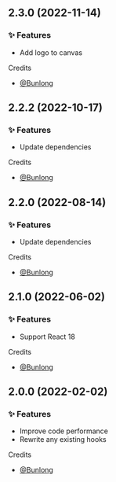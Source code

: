 ## 2.3.0 (2022-11-14)

### ✨ Features

  * Add logo to canvas

Credits

* [@Bunlong](https://github.com/Bunlong)

## 2.2.2 (2022-10-17)

### ✨ Features

  * Update dependencies

Credits

* [@Bunlong](https://github.com/Bunlong)

## 2.2.0 (2022-08-14)

### ✨ Features

  * Update dependencies

Credits

* [@Bunlong](https://github.com/Bunlong)

## 2.1.0 (2022-06-02)

### ✨ Features

  * Support React 18

Credits

* [@Bunlong](https://github.com/Bunlong)

## 2.0.0 (2022-02-02)

### ✨ Features

  * Improve code performance
  * Rewrite any existing hooks

Credits

* [@Bunlong](https://github.com/Bunlong)
